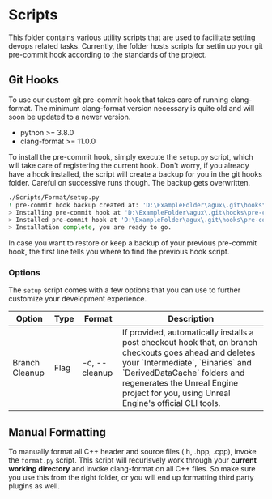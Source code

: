 <style>
    .options { width: 150px; }
</style>

# Scripts

This folder contains various utility scripts that are used to facilitate setting devops related tasks.
Currently, the folder hosts scripts for settin up your git pre-commit hook according to the standards of the project.

## Git Hooks

To use our custom git pre-commit hook that takes care of running clang-format. The minimum clang-format version necessary is quite old and will soon be updated to a newer version.

- python >= 3.8.0
- clang-format >= 11.0.0

To install the pre-commit hook, simply execute the `setup.py` script, which will take care of registering the current hook. Don't worry, if you already have a hook installed, the script will create a backup for you in the git hooks folder. Careful on successive runs though. The backup gets overwritten.

~~~bash
./Scripts/Format/setup.py
! pre-commit hook backup created at: 'D:\ExampleFolder\agux\.git\hooks\pre-commit.backup'
> Installing pre-commit hook at 'D:\ExampleFolder\agux\.git\hooks\pre-commit'
> Installed pre-commit hook at 'D:\ExampleFolder\agux\.git\hooks\pre-commit'
> Installation complete, you are ready to go.
~~~

In case you want to restore or keep a backup of your previous pre-commit hook, the first line tells you where to find the previous hook script.

### Options

The `setup` script comes with a few options that you can use to further customize your development experience.

<table>
<thead class="options">
    <th>Option</th>
    <th>Type</th>
    <th>Format</th>
    <th>Description</th>
</thead>
<tbody class="options">
    <tr>
        <td>Branch Cleanup</td>
        <td>Flag</td>
        <td>-c, --cleanup</td>
        <td>
            If provided, automatically installs a post checkout hook that, on branch checkouts goes ahead and
            deletes your `Intermediate`, `Binaries` and `DerivedDataCache` folders and regenerates the Unreal
            Engine project for you, using Unreal Engine's official CLI tools.
        </td>
    </tr>
</tbody>
</table>

## Manual Formatting

To manually format all C++ header and source files (.h, .hpp, .cpp), invoke the `format.py` script. This script will recurisvely work through your **current working directory** and invoke clang-format on all C++ files. So make sure you use this from the right folder, or you will end up formatting third party plugins as well.
